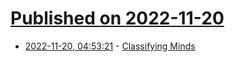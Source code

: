 # [Published on 2022-11-20](index.md)

* [2022-11-20, 04:53:21](https://news.ycombinator.com/item?id=33678381) - [Classifying Minds](https://incoherency.co.uk/blog/stories/classifying-minds.html)
